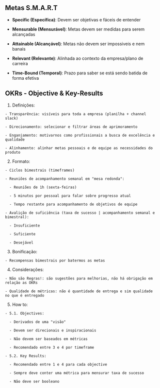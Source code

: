 ## Metas S.M.A.R.T

  - **Specific (Específica)**: Devem ser objetivas e fáceis de entender

  - **Mensurable (Mensurável)**: Metas devem ser medidas para serem alcançadas

  - **Attainable (Alcançável)**: Metas não devem ser impossiveis e nem banais

  - **Relevant (Relevante)**: Alinhada ao contexto da empresa/plano de carreira

  - **Time-Bound (Temporal)**: Prazo para saber se está sendo batida de forma efetiva


## OKRs - Objective & Key-Results

  1. Definições:

    - Transparência: visíveis para toda a empresa (planilha + channel slack)

    - Direcionamento: selecionar e filtrar áreas de aprimoramento

    - Enganjamento: motivarnos como profissionais a busca de excelência e qualidade

    - Alinhamento: alinhar metas pessoais e de equipe as necessidades do produto


  2. Formato:

    - Ciclos bimestrais (timeframes)

    - Reuniões de acompanhamento semanal em "mesa redonda":

      - Reuniões de 1h (sexta-feiras)

      - 5 minutos por pessoal para falar sobre progresso atual

      - Tempo restante para acompanhamento de objetivos de equipe

    - Avalição de suficiência (taxa de sucesso | acompanhamento semanal e bimestral):

      - Insuficiente

      - Suficiente

      - Desejável


  3. Bonificação:

    - Recompensas bimestrais por batermos as metas


  4. Considerações:

    - Não são Regras!: são sugestões para melhorias, não há obrigação em relação as OKRs

    - Qualidade de métricas: não é quantidade de entrega e sim qualidade no que é entregado


  5. How to:

    - 5.1. Objectives:

      - Derivados de uma "visão"

      - Devem ser direcionais e inspiracionais

      - Não devem ser baseados em métricas

      - Recomendado entre 3 e 4 por timeframe

    - 5.2. Key Results:

      - Recomendado entre 1 e 4 para cada objective

      - Sempre deve conter uma métrica para mensurar taxa de sucesso

      - Não deve ser booleano

